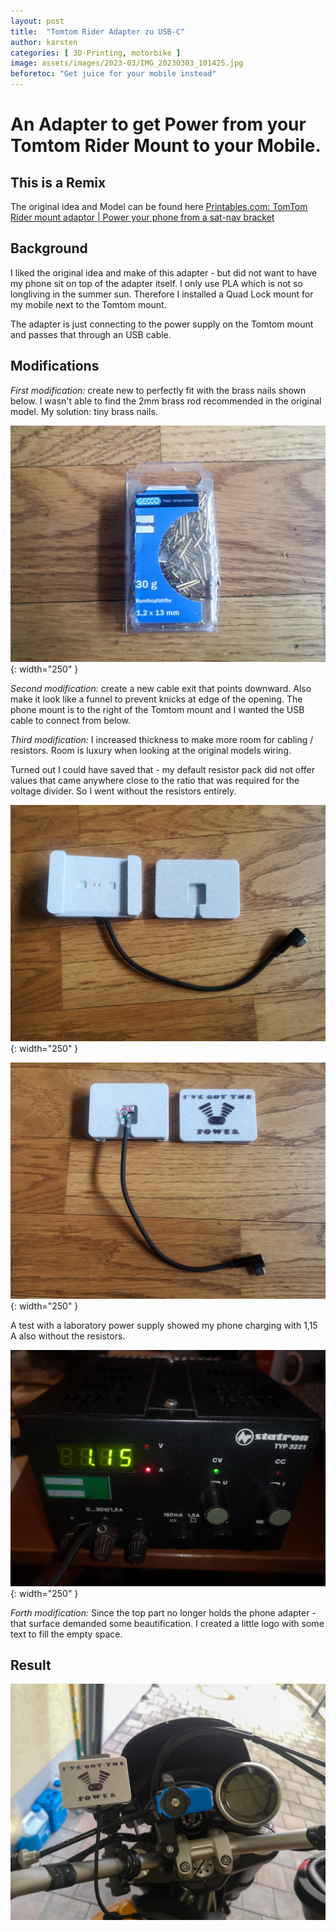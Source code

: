 ```yaml
---
layout: post
title:  "Tomtom Rider Adapter zu USB-C"
author: karsten
categories: [ 3D-Printing, motorbike ]
image: assets/images/2023-03/IMG_20230303_101425.jpg
beforetoc: "Get juice for your mobile instead"
---
```


# An Adapter to get Power from your Tomtom Rider Mount to your Mobile.

## This is a Remix

The original idea and Model can be found here
[Printables.com: TomTom Rider mount adaptor | Power your phone from a sat-nav bracket](https://www.printables.com/de/model/72591-tomtom-rider-mount-adaptor-power-your-phone-from-a)

## Background

I liked the original idea and make of this adapter - but did not want to have my phone sit on top of the adapter itself. I only use PLA which is not so longliving in the summer sun. Therefore I installed a Quad Lock mount for my mobile next to the Tomtom mount.

The adapter is just connecting to the power supply on the Tomtom mount and passes that through an USB cable.


## Modifications


*First modification:* create new  to perfectly fit with the brass nails shown below.
I wasn't able to find the 2mm brass rod recommended in the original model. My solution: tiny brass nails.

![A photograpgh of the brass nails used](/assets/images/2023-03/IMG_20230303_142616.jpg "A photograpgh of the brass nails used"){: width="250" }

*Second modification:* create a new cable exit that points downward. Also make it look like a funnel to prevent knicks at edge of the opening.
The phone mount is to the right of the Tomtom mount and I wanted the USB cable to connect from below.

*Third modification:* I increased thickness to make more room for cabling / resistors. 
Room is luxury when looking at the original models wiring.

Turned out I could have saved that - my default resistor pack did not offer values that came anywhere close to the ratio that was required for the voltage divider.
So I went without the resistors entirely.

![A photograpgh of the open adapter](/assets/images/2023-03/IMG_20230303_101128.jpg "A photograpgh of the open adapter"){: width="250" }

![A photograpgh of the open adapter](/assets/images/2023-03/IMG_20230303_101400.jpg "A photograpgh of the open adapter"){: width="250" }

A test with a laboratory power supply showed my phone charging with 1,15 A also without the resistors.

![A photograpgh of the laboratory power supply measuring the charging current](/assets/images/2023-03/IMG_20230303_141049.jpg "A photograpgh of the laboratory power supply measuring the charging current"){: width="250" }


*Forth modification:* Since the top part no longer holds the phone adapter - that surface demanded some beautification. I created a little logo with some text to fill the empty space.

## Result

![A photograpgh of the adapter mounted on my bike](/assets/images/2023-03/IMG_20230303_172648.jpg "A photograpgh of the adapter mounted on my bike")
